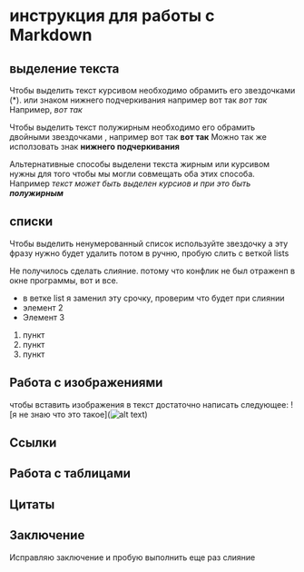 # инструкция для работы с Markdown

## выделение текста

Чтобы выделить текст курсивом необходимо обрамить его звездочками (*). или знаком нижнего подчеркивания например вот так _вот так_ Например, *вот так*

Чтобы выделить текст полужирным необходимо его обрамить двойными звездочками , например вот так 
**вот так**
Можно так же исползовать знак __нижнего подчеркивания__

Альтернативные способы выделени текста жирным или курсивом нужны для того чтобы мы могли совмещать оба этих способа. Например _текст может быть выделен курсиов и при это быть **полужирным**_


## списки 
Чтобы выделить ненумерованный список используйте звездочку
а эту фразу нужно будет удалить потом в ручню, пробую слить с веткой lists

Не получилось сделать слияние. потому что конфлик не был отраженп в окне программы, вот и все.

* в ветке list я заменил эту срочку, проверим что будет при слиянии
* элемент 2
* Элемент 3

1. пункт
2. пункт
3. пункт


## Работа с изображениями

чтобы вставить изображения в текст достаточно написать следующее:
![я не знаю что это такое](![alt text](14_123.jpg))



## Ссылки

## Работа с таблицами

## Цитаты

## Заключение
Исправляю заключение и пробую выполнить еще раз слияние